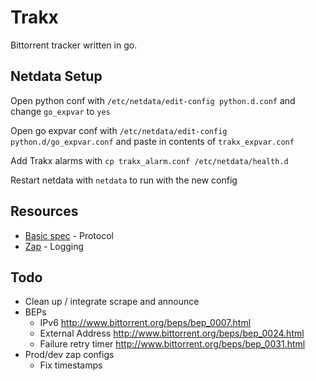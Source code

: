# Trakx

Bittorrent tracker written in go.

## Netdata Setup

Open python conf with `/etc/netdata/edit-config python.d.conf` and change `go_expvar` to `yes`

Open go expvar conf with `/etc/netdata/edit-config python.d/go_expvar.conf` and paste in contents of `trakx_expvar.conf`

Add Trakx alarms with `cp trakx_alarm.conf /etc/netdata/health.d`

Restart netdata with `netdata` to run with the new config

## Resources

* [Basic spec](https://wiki.theory.org/index.php/BitTorrentSpecification) - Protocol
* [Zap](https://godoc.org/go.uber.org/zap) - Logging

## Todo

* Clean up / integrate scrape and announce
* BEPs
  * IPv6 http://www.bittorrent.org/beps/bep_0007.html
  * External Address http://www.bittorrent.org/beps/bep_0024.html
  * Failure retry timer http://www.bittorrent.org/beps/bep_0031.html
* Prod/dev zap configs
  * Fix timestamps
